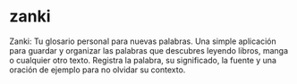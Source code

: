 # zanki
Zanki: Tu glosario personal para nuevas palabras. Una simple aplicación para guardar y organizar las palabras que descubres leyendo libros, manga o cualquier otro texto. Registra la palabra, su significado, la fuente y una oración de ejemplo para no olvidar su contexto.
